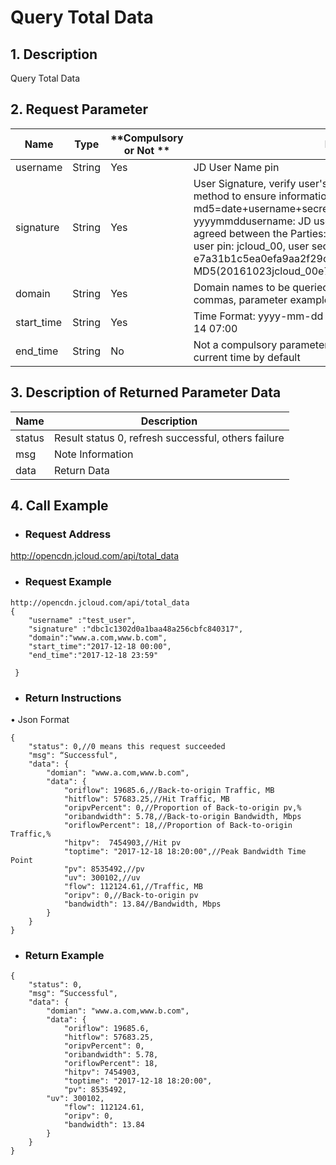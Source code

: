 # **Query Total Data**

## **1. Description**

Query Total Data

## **2. Request Parameter**

| **Name**   | **Type** | **Compulsory or Not ** | **Description**                                                     |
| ---------- | -------- | ------------ | ------------------------------------------------------------ |
| username   | String   | Yes           | JD User Name pin                                               |
| signature  | String   | Yes           | User Signature, verify user's identity information through md5 method to ensure information security.  md5=date+username+secret key SecretKey date: format is yyyymmddusername: JD user name pin secret key: example agreed between the Parties: such as current date 2016-10-23, user pin: jcloud_00, user secret key SecretKey: e7a31b1c5ea0efa9aa2f29c6559f7d61, then the signature is MD5(20161023jcloud_00e7a31b1c5ea0efa9aa2f29c6559f7d61) |
| domain    | String   | Yes           | Domain names to be queried, separate multiple domain names by commas, parameter example "www.a.com,www.b.com" |
| start_time | String   | Yes           | Time Format: yyyy-mm-dd hh:mi Reference Example 2016-12-14 07:00       |
| end_time   | String   | No           | Not a compulsory parameter; if no parameter is uploaded, it is current time by default                            |


## **3. Description of Returned Parameter Data**

| **Name** | **Description**                       |
| -------- | ------------------------------ |
| status   | Result status 0, refresh successful, others failure|
| msg      | Note Information                       |
|  data      |  Return Data                        |


## **4. Call Example**

- ### **Request Address**

http://opencdn.jcloud.com/api/total_data

- ### **Request Example**

```
http://opencdn.jcloud.com/api/total_data
{
    "username" :"test_user",
    "signature" :"dbc1c1302d0a1baa48a256cbfc840317",
    "domain":"www.a.com,www.b.com",
    "start_time":"2017-12-18 00:00",
    "end_time":"2017-12-18 23:59"
   
 }
```

- ### **Return Instructions**

•        Json Format

```
{
    "status": 0,//0 means this request succeeded
    "msg": “Successful",
    "data": {
        "domian": "www.a.com,www.b.com",
        "data": {
            "oriflow": 19685.6,//Back-to-origin Traffic, MB
            "hitflow": 57683.25,//Hit Traffic, MB
            "oripvPercent": 0,//Proportion of Back-to-origin pv,%
            "oribandwidth": 5.78,//Back-to-origin Bandwidth, Mbps
            "oriflowPercent": 18,//Proportion of Back-to-origin Traffic,%
            "hitpv":  7454903,//Hit pv
            "toptime": "2017-12-18 18:20:00",//Peak Bandwidth Time Point
            "pv": 8535492,//pv
            "uv": 300102,//uv
            "flow": 112124.61,//Traffic, MB
            "oripv": 0,//Back-to-origin pv
            "bandwidth": 13.84//Bandwidth, Mbps
        }
    }
}
```

- ### **Return Example**

```
{
    "status": 0,
    "msg": “Successful",
    "data": {
        "domian": "www.a.com,www.b.com",
        "data": {
            "oriflow": 19685.6,
            "hitflow": 57683.25,
            "oripvPercent": 0,
            "oribandwidth": 5.78,
            "oriflowPercent": 18,
            "hitpv": 7454903,
            "toptime": "2017-12-18 18:20:00",
            "pv": 8535492,
        "uv": 300102,
            "flow": 112124.61,
            "oripv": 0,
            "bandwidth": 13.84
        }
    }
}
```
